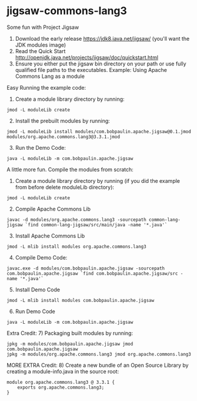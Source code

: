 jigsaw-commons-lang3
====================

Some fun with Project Jigsaw

1) Download the early release https://jdk8.java.net/jigsaw/ (you'll want the JDK modules image)
2) Read the Quick Start http://openjdk.java.net/projects/jigsaw/doc/quickstart.html
3) Ensure you either put the jigsaw bin directory on your path or use fully qualified file paths to the executables.
Example: Using Apache Commons Lang as a module

Easy Running the example code:
1) Create a module library directory by running:
```
jmod -L moduleLib create
```

2) Install the prebuilt modules by running:
```
jmod -L moduleLib install modules/com.bobpaulin.apache.jigsaw@0.1.jmod modules/org.apache.commons.lang3@3.3.1.jmod
```

3) Run the Demo Code:
```
java -L moduleLib -m com.bobpaulin.apache.jigsaw
```

A little more fun.  Compile the modules from scratch:
1) Create a module library directory by running (if you did the example from before delete moduleLib directory):
```
jmod -L moduleLib create
```

2) Compile Apache Commons Lib
```
javac -d modules/org.apache.commons.lang3 -sourcepath common-lang-jigsaw `find common-lang-jigsaw/src/main/java -name '*.java'`
```

3) Install Apache Commons Lib
```
jmod -L mlib install modules org.apache.commons.lang3
```

4) Compile Demo Code:
```
javac.exe -d modules/com.bobpaulin.apache.jigsaw -sourcepath com.bobpaulin.apache.jigsaw `find com.bobpaulin.apache.jigsaw/src -name '*.java'`
```

5) Install Demo Code
```
jmod -L mlib install modules com.bobpaulin.apache.jigsaw
```

6) Run Demo Code
```
java -L moduleLib -m com.bobpaulin.apache.jigsaw
```

Extra Credit:
7) Packaging built modules by running:
```
jpkg -m modules/com.bobpaulin.apache.jigsaw jmod com.bobpaulin.apache.jigsaw
jpkg -m modules/org.apache.commons.lang3 jmod org.apache.commons.lang3
```

MORE EXTRA Credit:
8) Create a new bundle of an Open Source Library by creating a module-info.java in the source root:
```
module org.apache.commons.lang3 @ 3.3.1 {
    exports org.apache.commons.lang3;
}
```
